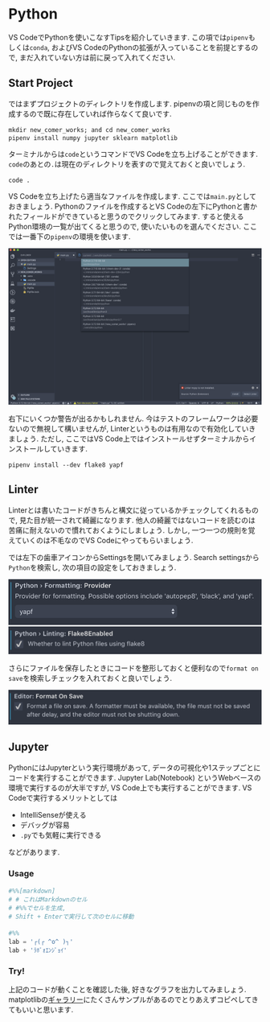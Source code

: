 # Python

VS CodeでPythonを使いこなすTipsを紹介していきます.
この項では`pipenv`もしくは`conda`, およびVS CodeのPythonの拡張が入っていることを前提とするので,
まだ入れていない方は前に戻って入れてください.

## Start Project

ではまずプロジェクトのディレクトリを作成します.
pipenvの項と同じものを作成するので既に存在していれば作らなくて良いです.

```fish
mkdir new_comer_works; and cd new_comer_works
pipenv install numpy jupyter sklearn matplotlib
```

ターミナルからは`code`というコマンドでVS Codeを立ち上げることができます.
`code`のあとの`.`は現在のディレクトリを表すので覚えておくと良いでしょう.

```fish
code .
```

VS Codeを立ち上げたら適当なファイルを作成します. ここでは`main.py`としておきましょう.
Pythonのファイルを作成するとVS Codeの左下にPythonと書かれたフィールドができていると思うのでクリックしてみます.
すると使えるPython環境の一覧が出てくると思うので, 使いたいものを選んでください.
ここでは一番下の`pipenv`の環境を使います.

![](./image/vsc_python.png)

右下にいくつか警告が出るかもしれません. 今はテストのフレームワークは必要ないので無視して構いませんが,
Linterというものは有用なので有効化していきましょう.
ただし, ここではVS Code上ではインストールせずターミナルからインストールしていきます.


```fish
pipenv install --dev flake8 yapf
```

## Linter

Linterとは書いたコードがきちんと構文に従っているかチェックしてくれるもので, 見た目が統一されて綺麗になります.
他人の綺麗ではないコードを読むのは苦痛に耐えないので慣れておくようにしましょう.
しかし, 一つ一つの規則を覚えていくのは不毛なのでVS Codeにやってもらいましょう.

では左下の歯車アイコンからSettingsを開いてみましょう.
Search settingsから`Python`を検索し, 次の項目の設定をしておきましょう.

![](./image/vsc_yapf.png)
![](./image/vsc_flake8.png)

さらにファイルを保存したときにコードを整形しておくと便利なので`format on save`を検索しチェックを入れておくと良いでしょう.

![](./image/vsc_format.png)

## Jupyter

PythonにはJupyterという実行環境があって, データの可視化や1ステップごとにコードを実行することができます.
Jupyter Lab(Notebook) というWebベースの環境で実行するのが大半ですが, VS Code上でも実行することができます.
VS Codeで実行するメリットとしては
- IntelliSenseが使える
- デバッグが容易
- `.py`でも気軽に実行できる

などがあります.

### Usage

```python
#%%[markdown]
# # これはMarkdownのセル
# #%%でセルを生成,
# Shift + Enterで実行して次のセルに移動

#%%
lab = '┌(┌ ^o^ )┐'
lab + 'ﾗﾎﾞｫｴﾝｼﾞｮｲ'
```

### Try!

上記のコードが動くことを確認した後, 好きなグラフを出力してみましょう.
matplotlibの[ギャラリー](https://matplotlib.org/gallery/index.html)にたくさんサンプルがあるのでとりあえずコピペしてきてもいいと思います.
